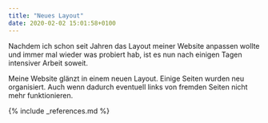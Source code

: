 ```yaml
---
title: "Neues Layout"
date: 2020-02-02 15:01:58+0100
---
```


Nachdem ich schon seit Jahren das Layout meiner Website anpassen wollte und immer mal wieder was probiert hab, ist es nun nach einigen Tagen intensiver Arbeit soweit.

Meine Website glänzt in einem neuen Layout. Einige Seiten wurden neu organisiert. Auch wenn dadurch eventuell links von fremden Seiten nicht mehr funktionieren.

{% include _references.md %}